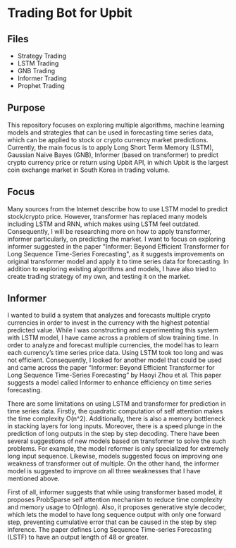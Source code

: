 # Trading Bot for Upbit

## Files
- Strategy Trading
- LSTM Trading
- GNB Trading
- Informer Trading
- Prophet Trading

## Purpose
This repository focuses on exploring multiple algorithms, machine learning models and strategies that can be used in forecasting
time series data, which can be applied to stock or crypto currency market predictions.
Currently, the main focus is to apply Long Short Term Memory (LSTM), Gaussian Naive Bayes (GNB), Informer (based on transformer)
to predict crypto currency price or return using Upbit API, in which Upbit is the largest coin exchange market in South Korea in trading volume. 

## Focus
Many sources from the Internet describe how to use LSTM model to predict stock/crypto price. However, transformer has replaced many models including
LSTM and RNN, which makes using LSTM feel outdated. Consequently, I will be researching more on how to apply transformer, informer particularly, on
predicting the market. I want to focus on exploring informer suggested in the paper "Informer: Beyond Efficient Transformer for Long Sequence Time-Series Forecasting", as it 
suggests improvements on original transformer model and apply it to time series data for forecasting.
In addition to exploring existing algorithms and models, I have also tried to create trading strategy of my own, and testing it on the market.

## Informer
I wanted to build a system that analyzes and forecasts multiple crypto currencies in order to invest in the currency with the highest potential predicted value. While I was constructing and experimenting this system with LSTM model, I have came across a problem of slow training time. In order to analyze and forecast multiple currencies, the model has to learn each currency’s time series price data. Using LSTM took too long and was not efficient. Consequently, I looked for another model that could be used and came across the paper “Informer: Beyond Efficient Transformer for Long Sequence Time-Series Forecasting” by Haoyi Zhou et al. This paper suggests a model called Informer to enhance efficiency on time series forecasting. 

There are some limitations on using LSTM and transformer for prediction in time series data. Firstly, the quadratic computation of self attention makes the time complexity O(n^2). Additionally, there is also a memory bottleneck in stacking layers for long inputs. Moreover, there is a speed plunge in the prediction of long outputs in the step by step decoding. There have been several suggestions of new models based on transformer to solve the such problems. For example, the model reformer is only specialized for extremely long input sequence. Likewise, models suggested focus on improving one weakness of transformer out of multiple. On the other hand, the informer model is suggested to improve on all three weaknesses that I have mentioned above. 

First of all, informer suggests that while using transformer based model, it proposes ProbSparse self attention mechanism to reduce time complexity and memory usage to O(nlogn). Also, it proposes generative style decoder, which lets the model to have long sequence output with only one forward step, preventing cumulative error that can be caused in the step by step inference. 
The paper defines Long Sequence Time-series Forecasting (LSTF) to have an output length of 48 or greater. 
